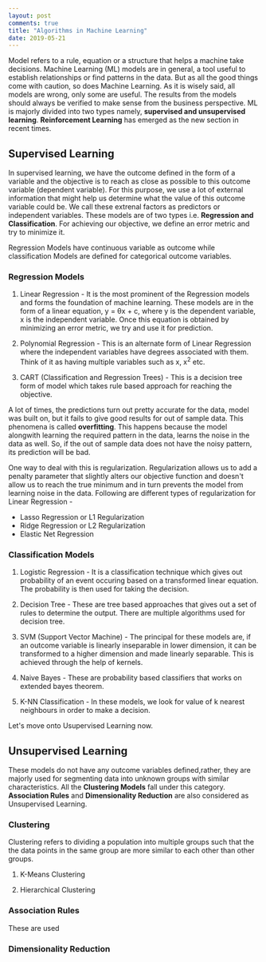 ```yaml
---
layout: post
comments: true
title: "Algorithms in Machine Learning"
date: 2019-05-21
---
```


Model refers to a rule, equation or a structure that helps a machine take decisions. Machine Learning (ML) models are in general, a tool useful to establish relationships or find patterns in the data. But as all the good things come with caution, so does Machine Learning. As it is wisely said, all models are wrong, only some are useful. The results from the models should always be verified to make sense from the business perspective.
ML is majorly divided into two types namely, **supervised and unsupervised learning**. **Reinforcement Learning** has emerged as the new section in recent times.

## Supervised Learning

In supervised learning, we have the outcome defined in the form of a variable and the objective is to reach as close as possible to this outcome variable (dependent variable). For this purpose, we use a lot of external information that might help us determine what the value of this outcome variable could be. We call these extrenal factors as predictors or independent variables. These models are of two types i.e. **Regression and Classification**. For achieving our objective, we define an error metric and try to minimize it.

Regression Models have continuous variable as outcome while classification Models are defined for categorical outcome variables.

### Regression Models

1. Linear Regression - It is the most prominent of the Regression models and forms the foundation of machine learning. These models 
are in the form of a linear equation,  y = &theta;x + c, where y is the dependent variable, x is the independent variable. Once this equation is obtained by minimizing an error metric, we try and use it for prediction.

2. Polynomial Regression - This is an alternate form of Linear Regression where the independent variables have degrees associated with  them. Think of it as having multiple variables such as x, x<sup>2</sup> etc.

3. CART (Classification and Regression Trees) - This is a decision tree form of model which takes rule based approach for reaching the objective.

A lot of times, the predictions turn out pretty accurate for the data, model was built on, but it fails to give good results for out of sample data. This phenomena is called **overfitting**. This happens because the model alongwith learning the required pattern in the data, learns the noise in the data as well. So, if the out of sample data does not have the noisy pattern, its prediction will be bad.

One way to deal with this is regularization. Regularization allows us to add a penalty parameter that slightly alters our objective function and doesn't allow us to reach the true minimum and in turn prevents the model from learning noise in the data. Following are different types of regularization for Linear Regression - 

- Lasso Regression or L1 Regularization
- Ridge Regression or L2 Regularization
- Elastic Net Regression

### Classification Models

1. Logistic Regression - It is a classification technique which gives out probability of an event occuring based on a transformed linear equation. The probability is then used for taking the decision.

2. Decision Tree - These are tree based approaches that gives out a set of rules to determine the output. There are multiple algorithms 
used for decision tree.

3. SVM (Support Vector Machine) - The principal for these models are, if an outcome variable is linearly inseparable in lower dimension, it can be transformed to a higher dimension and made linearly separable. This is achieved through the help of kernels.

4. Naive Bayes - These are probability based classifiers that works on extended bayes theorem.

5. K-NN Classification - In these models, we look for value of k nearest neighbours in order to make a decision.

Let's move onto Usupervised Learning now.

## Unsupervised Learning

These models do not have any outcome variables defined,rather, they are majorly used for segmenting data into unknown groups with similar characteristics. All the **Clustering Models** fall under this category. **Association Rules** and **Dimensionality Reduction** are also considered as Unsupervised Learning.

### Clustering

Clustering refers to dividing a population into multiple groups such that the the data points in the same group are more similar to each other than other groups.

1. K-Means Clustering

2. Hierarchical Clustering

### Association Rules

These are used


### Dimensionality Reduction





